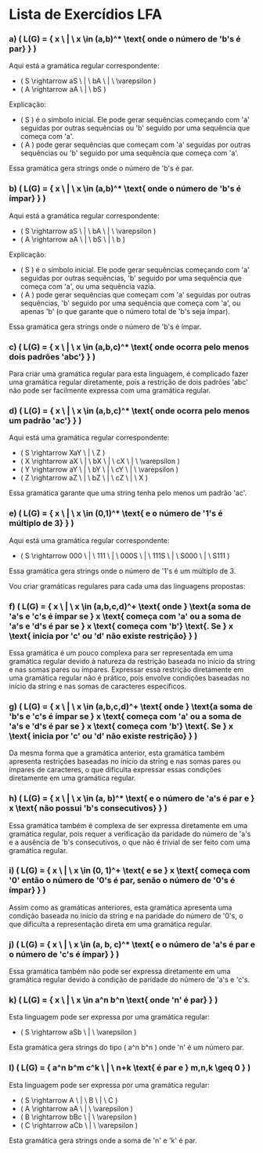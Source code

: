 # Lista de Exercídios LFA

### a) \( L(G) = \{ x \ | \ x \in (a,b)^* \text{ onde o número de 'b's é par} \} \)

Aqui está a gramática regular correspondente:

- \( S \rightarrow aS \ | \ bA \ | \ \varepsilon \)
- \( A \rightarrow aA \ | \ bS \)

Explicação:
- \( S \) é o símbolo inicial. Ele pode gerar sequências começando com 'a' seguidas por outras sequências ou 'b' seguido por uma sequência que começa com 'a'.
- \( A \) pode gerar sequências que começam com 'a' seguidas por outras sequências ou 'b' seguido por uma sequência que começa com 'a'.

Essa gramática gera strings onde o número de 'b's é par.

### b) \( L(G) = \{ x \ | \ x \in (a,b)^* \text{ onde o número de 'b's é ímpar} \} \)

Aqui está a gramática regular correspondente:

- \( S \rightarrow aS \ | \ bA \ | \ \varepsilon \)
- \( A \rightarrow aA \ | \ bS \ | \ b \)

Explicação:
- \( S \) é o símbolo inicial. Ele pode gerar sequências começando com 'a' seguidas por outras sequências, 'b' seguido por uma sequência que começa com 'a', ou uma sequência vazia.
- \( A \) pode gerar sequências que começam com 'a' seguidas por outras sequências, 'b' seguido por uma sequência que começa com 'a', ou apenas 'b' (o que garante que o número total de 'b's seja ímpar).

Essa gramática gera strings onde o número de 'b's é ímpar.

### c) \( L(G) = \{ x \ | \ x \in (a,b,c)^* \text{ onde ocorra pelo menos dois padrões 'abc'} \} \)

Para criar uma gramática regular para esta linguagem, é complicado fazer uma gramática regular diretamente, pois a restrição de dois padrões 'abc' não pode ser facilmente expressa com uma gramática regular.

### d) \( L(G) = \{ x \ | \ x \in (a,b,c)^* \text{ onde ocorra pelo menos um padrão 'ac'} \} \)

Aqui está uma gramática regular correspondente:

- \( S \rightarrow XaY \ | \ Z \)
- \( X \rightarrow aX \ | \ bX \ | \ cX \ | \ \varepsilon \)
- \( Y \rightarrow aY \ | \ bY \ | \ cY \ | \ \varepsilon \)
- \( Z \rightarrow aZ \ | \ bZ \ | \ cZ \ | \ X \)

Essa gramática garante que uma string tenha pelo menos um padrão 'ac'.

### e) \( L(G) = \{ x \ | \ x \in (0,1)^* \text{ e o número de '1's é múltiplo de 3} \} \)

Aqui está uma gramática regular correspondente:

- \( S \rightarrow 000 \ | \ 111 \ | \ 000S \ | \ 111S \ | \ S000 \ | \ S111 \)

Essa gramática gera strings onde o número de '1's é um múltiplo de 3.


Vou criar gramáticas regulares para cada uma das linguagens propostas:

### f) \( L(G) = \{ x \ | \ x \in (a,b,c,d)^+ \text{ onde } \text{a soma de 'a's e 'c's é ímpar se } x \text{ começa com 'a' ou a soma de 'a's e 'd's é par se } x \text{ começa com 'b'} \text{. Se } x \text{ inicia por 'c' ou 'd' não existe restrição} \} \)

Essa gramática é um pouco complexa para ser representada em uma gramática regular devido à natureza da restrição baseada no início da string e nas somas pares ou ímpares. Expressar essa restrição diretamente em uma gramática regular não é prático, pois envolve condições baseadas no início da string e nas somas de caracteres específicos.

### g) \( L(G) = \{ x \ | \ x \in (a,b,c,d)^+ \text{ onde } \text{a soma de 'b's e 'c's é ímpar se } x \text{ começa com 'a' ou a soma de 'a's e 'd's é par se } x \text{ começa com 'b'} \text{. Se } x \text{ inicia por 'c' ou 'd' não existe restrição} \} \)

Da mesma forma que a gramática anterior, esta gramática também apresenta restrições baseadas no início da string e nas somas pares ou ímpares de caracteres, o que dificulta expressar essas condições diretamente em uma gramática regular.

### h) \( L(G) = \{ x \ | \ x \in (a, b)^* \text{ e o número de 'a's é par e } x \text{ não possui 'b's consecutivos} \} \)

Essa gramática também é complexa de ser expressa diretamente em uma gramática regular, pois requer a verificação da paridade do número de 'a's e a ausência de 'b's consecutivos, o que não é trivial de ser feito com uma gramática regular.

### i) \( L(G) = \{ x \ | \ x \in (0, 1)^+ \text{ e se } x \text{ começa com '0' então o número de '0's é par, senão o número de '0's é ímpar} \} \)

Assim como as gramáticas anteriores, esta gramática apresenta uma condição baseada no início da string e na paridade do número de '0's, o que dificulta a representação direta em uma gramática regular.

### j) \( L(G) = \{ x \ | \ x \in (a, b, c)^* \text{ e o número de 'a's é par e o número de 'c's é ímpar} \} \)

Essa gramática também não pode ser expressa diretamente em uma gramática regular devido à condição de paridade do número de 'a's e 'c's.

### k) \( L(G) = \{ x \ | \ x \in a^n b^n \text{ onde 'n' é par} \} \)

Esta linguagem pode ser expressa por uma gramática regular:

- \( S \rightarrow aSb \ | \ \varepsilon \)

Esta gramática gera strings do tipo \( a^n b^n \) onde 'n' é um número par.

### l) \( L(G) = \{ a^n b^m c^k \ | \ n+k \text{ é par e } m,n,k \geq 0 \} \)

Esta linguagem pode ser expressa por uma gramática regular:

- \( S \rightarrow A \ | \ B \ | \ C \)
- \( A \rightarrow aA \ | \ \varepsilon \)
- \( B \rightarrow bBc \ | \ \varepsilon \)
- \( C \rightarrow aCb \ | \ \varepsilon \)

Esta gramática gera strings onde a soma de 'n' e 'k' é par.
